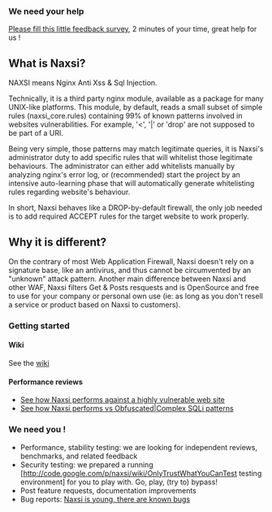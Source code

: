 ### We need your help

[Please fill this little feedback survey](https://docs.google.com/spreadsheet/viewform?formkey=dG9UWDFuTEhiWWt4UF9fZEtwWFVJUlE6MQ), 2 minutes of your time, great help for us !


## What is Naxsi?

NAXSI means Nginx Anti Xss & Sql Injection. 

Technically, it is a third party nginx module, available as a package for
many UNIX-like platforms. This module, by default, reads a small subset of
simple rules (naxsi_core.rules) containing 99% of known patterns involved in
websites vulnerabilities. For example, '<', '|' or 'drop' are not supposed
to be part of a URI.

Being very simple, those patterns may match legitimate queries, it is
Naxsi's administrator duty to add specific rules that will whitelist those
legitimate behaviours. The administrator can either add whitelists manually
by analyzing nginx's error log, or (recommended) start the project by an
intensive auto-learning phase that will automatically generate whitelisting
rules regarding website's behaviour.

In short, Naxsi behaves like a DROP-by-default firewall, the only job needed
is to add required ACCEPT rules for the target website to work properly.

## Why it is different?

On the contrary of most Web Application Firewall, Naxsi doesn't rely on a
signature base, like an antivirus, and thus cannot be circumvented by an
"unknown" attack pattern. Another main difference between Naxsi and other
WAF, Naxsi filters Get & Posts resquests and is OpenSource and free to use
for your company or personal own use (ie: as long as you don't resell a
service or product based on Naxsi to customers).

### Getting started

#### Wiki

See the [wiki](https://github.com/nbs-system/naxsi/wiki)


#### Performance reviews

  * [See how Naxsi performs against a highly vulnerable web site](http://code.google.com/p/naxsi/wiki/NaxsiVsAppScan) 
  * [See how Naxsi performs vs Obfuscated|Complex SQLi patterns](https://github.com/nbs-system/naxsi/wiki/naxsivsobfuscated)

### We need you !

 * Performance, stability testing: we are looking for independent reviews, benchmarks, and related feedback
 * Security testing: we prepared a running [http://code.google.com/p/naxsi/wiki/OnlyTrustWhatYouCanTest testing environment] for you to play with. Go, play, (try to) bypass!
 * Post feature requests, documentation improvements
 * Bug reports: [Naxsi is young, there are known bugs](http://code.google.com/p/naxsi/wiki/KnownBugs)


